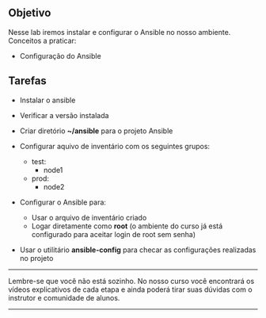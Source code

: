 ## Objetivo
Nesse lab iremos instalar e configurar o Ansible no nosso ambiente.
Conceitos a praticar:
- Configuração do Ansible

## Tarefas
- Instalar o ansible
- Verificar a versão instalada
- Criar diretório **~/ansible** para o projeto Ansible
- Configurar aquivo de inventário com os seguintes grupos:
    - test:
        - node1
    - prod:
        - node2

- Configurar o Ansible para:
    - Usar o arquivo de inventário criado
    - Logar diretamente como **root** 
    (o ambiente do curso já está configurado para aceitar login de root sem senha)
    
- Usar o utilitário **ansible-config** para checar as configurações realizadas no projeto

---

Lembre-se que você não está sozinho. No nosso curso você encontrará os vídeos explicativos de cada etapa e ainda poderá tirar suas dúvidas com o instrutor e comunidade de alunos.

---
